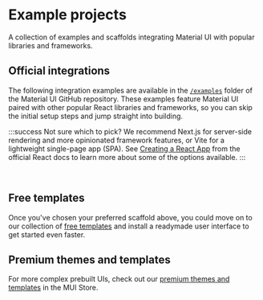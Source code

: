 # Example projects

A collection of examples and scaffolds integrating Material UI with popular libraries and frameworks.

## Official integrations

<!-- #target-branch-reference -->

The following integration examples are available in the [`/examples`](https://github.com/mui/material-ui/tree/master/examples) folder of the Material UI GitHub repository.
These examples feature Material UI paired with other popular React libraries and frameworks, so you can skip the initial setup steps and jump straight into building.

:::success
Not sure which to pick?
We recommend Next.js for server-side rendering and more opinionated framework features, or Vite for a lightweight single-page app (SPA).
See [Creating a React App](https://react.dev/learn/creating-a-react-app) from the official React docs to learn more about some of the options available.
:::

<br />

## Free templates

Once you've chosen your preferred scaffold above, you could move on to our collection of [free templates](/material-ui/getting-started/templates/) and install a readymade user interface to get started even faster.

## Premium themes and templates

For more complex prebuilt UIs, check out our [premium themes and templates](https://mui.com/store/?utm_source=docs&utm_medium=referral&utm_campaign=example-projects-store) in the MUI Store.
